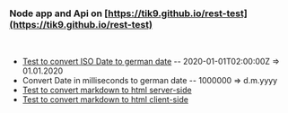 ### Node app and Api on [https://tik9.github.io/rest-test](https://tik9.github.io/rest-test)
&nbsp;

- [Test to convert ISO Date to german date](https://github.com/tik9/rest-test/blob/master/test_api_date.js)
    -- 2020-01-01T02:00:00Z => 01.01.2020
- Convert Date in milliseconds to german date
    -- 1000000 => d.m.yyyy
- [Test to convert markdown to html server-side](https://github.com/tik9/rest-test/blob/master/test_api_md.js)
- [Test to convert markdown to html client-side](/public/test_md_client.html)